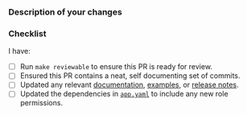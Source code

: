 <!--
Thank you for helping to improve Crossplane!

We strongly recommend you look through our contributor guide at https://git.io/fj2m9
if this is your first time opening a Crossplane pull request. You can find us in
https://slack.crossplane.io/messages/dev if you need any help contributing.
-->

### Description of your changes
<!--
Briefly describe what this pull request does. Be sure to direct your reviewers'
attention to anything that needs special consideration.

We love pull requests that resolve an open Crossplane issue. If yours does, you
can uncomment the below line to indicate which issue your PR fixes, for example
"Fixes #500":

Fixes #
-->

### Checklist
<!--
Please run through the below readiness checklist. The first two items are
relevant to every Crossplane pull request.
-->
I have:
- [ ] Run `make reviewable` to ensure this PR is ready for review.
- [ ] Ensured this PR contains a neat, self documenting set of commits.
- [ ] Updated any relevant [documentation], [examples], or [release notes].
- [ ] Updated the dependencies in [`app.yaml`] to include any new role permissions.

[documentation]: https://github.com/crossplane/crossplane/tree/master/docs
[examples]: https://github.com/crossplane/crossplane/tree/master/cluster/examples
[release notes]: https://github.com/crossplane/crossplane/tree/master/PendingReleaseNotes.md
[`app.yaml`]: https://github.com/crossplane/provider-aws/blob/master/config/stack/manifests/app.yaml
